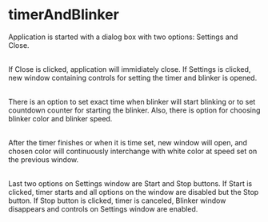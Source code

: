 # timerAndBlinker

Application is started with a dialog box with two options: Settings and Close.<br><br>

If Close is clicked, application will immidiately close. If Settings is clicked, new window containing controls for setting the timer and blinker is opened.<br><br>

There is an option to set exact time when blinker will start blinking or to set countdown counter for starting the blinker. Also, there is option for choosing blinker color and blinker speed.<br><br>

After the timer finishes or when it is time set, new window will open, and chosen color will continuously interchange with white color at speed set on the previous window.<br><br>

Last two options on Settings window are Start and Stop buttons. If Start is clicked, timer starts and all options on the window are disabled but the Stop button. If Stop button is clicked, timer is canceled, Blinker window disappears and controls on Settings window are enabled.
